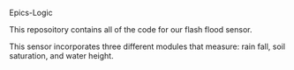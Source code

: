 Epics-Logic

This reposoitory contains all of the code for our flash flood sensor.

This sensor incorporates three different modules that measure: rain fall, soil saturation, and water height.
